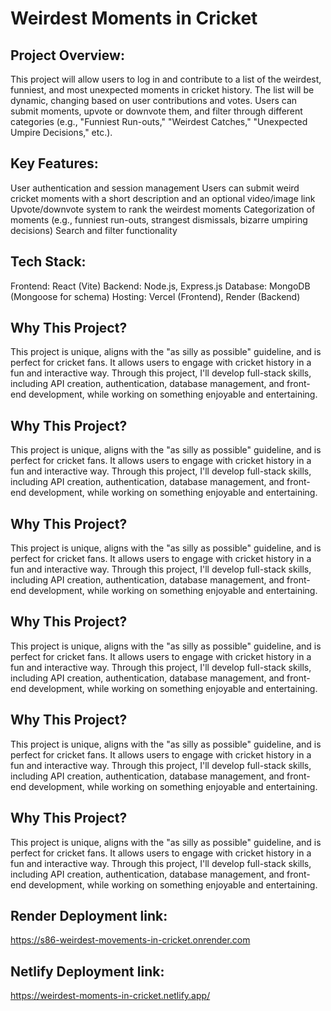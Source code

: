 # Weirdest Moments in Cricket

## Project Overview:
This project will allow users to log in and contribute to a list of the weirdest, funniest, and most unexpected moments in cricket history. The list will be dynamic, changing based on user contributions and votes. Users can submit moments, upvote or downvote them, and filter through different categories (e.g., "Funniest Run-outs," "Weirdest Catches," "Unexpected Umpire Decisions," etc.).

## Key Features:
User authentication and session management
Users can submit weird cricket moments with a short description and an optional video/image link
Upvote/downvote system to rank the weirdest moments
Categorization of moments (e.g., funniest run-outs, strangest dismissals, bizarre umpiring decisions)
Search and filter functionality

## Tech Stack:
Frontend: React (Vite)
Backend: Node.js, Express.js
Database: MongoDB (Mongoose for schema)
Hosting: Vercel (Frontend), Render (Backend)

##  Why This Project?
This project is unique, aligns with the "as silly as possible" guideline, and is perfect for cricket fans. It allows users to engage with cricket history in a fun and interactive way. Through this project, I'll develop full-stack skills, including API creation, authentication, database management, and front-end development, while working on something enjoyable and entertaining.
##  Why This Project?
This project is unique, aligns with the "as silly as possible" guideline, and is perfect for cricket fans. It allows users to engage with cricket history in a fun and interactive way. Through this project, I'll develop full-stack skills, including API creation, authentication, database management, and front-end development, while working on something enjoyable and entertaining.
##  Why This Project?
This project is unique, aligns with the "as silly as possible" guideline, and is perfect for cricket fans. It allows users to engage with cricket history in a fun and interactive way. Through this project, I'll develop full-stack skills, including API creation, authentication, database management, and front-end development, while working on something enjoyable and entertaining.
##  Why This Project?
This project is unique, aligns with the "as silly as possible" guideline, and is perfect for cricket fans. It allows users to engage with cricket history in a fun and interactive way. Through this project, I'll develop full-stack skills, including API creation, authentication, database management, and front-end development, while working on something enjoyable and entertaining.
##  Why This Project?
This project is unique, aligns with the "as silly as possible" guideline, and is perfect for cricket fans. It allows users to engage with cricket history in a fun and interactive way. Through this project, I'll develop full-stack skills, including API creation, authentication, database management, and front-end development, while working on something enjoyable and entertaining.
##  Why This Project?
This project is unique, aligns with the "as silly as possible" guideline, and is perfect for cricket fans. It allows users to engage with cricket history in a fun and interactive way. Through this project, I'll develop full-stack skills, including API creation, authentication, database management, and front-end development, while working on something enjoyable and entertaining.

## Render Deployment link:
https://s86-weirdest-movements-in-cricket.onrender.com

## Netlify Deployment link:
https://weirdest-moments-in-cricket.netlify.app/